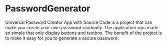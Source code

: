 # PasswordGenerator
Universal Password Creator App with Source Code is a project that can make you create your own password randomly. The application was made so simple that only display buttons and textbox. The benefit of the project is to make it easy for you to generate a secure password.
